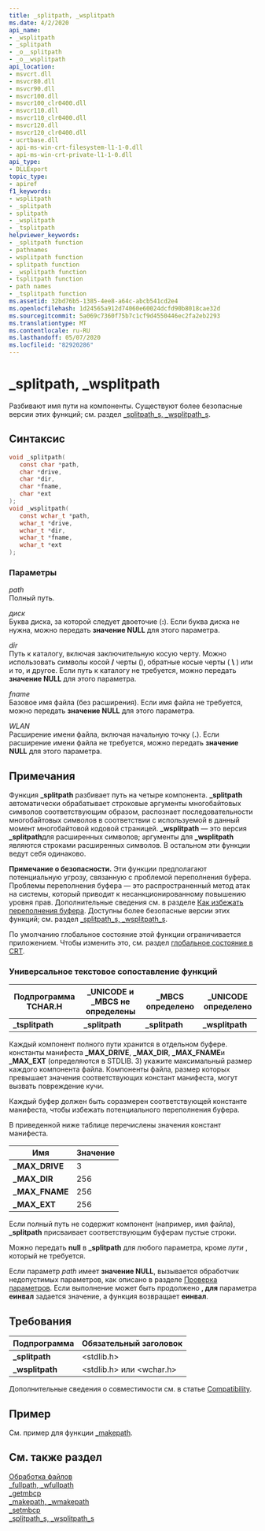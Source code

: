 ```yaml
---
title: _splitpath, _wsplitpath
ms.date: 4/2/2020
api_name:
- _wsplitpath
- _splitpath
- _o__splitpath
- _o__wsplitpath
api_location:
- msvcrt.dll
- msvcr80.dll
- msvcr90.dll
- msvcr100.dll
- msvcr100_clr0400.dll
- msvcr110.dll
- msvcr110_clr0400.dll
- msvcr120.dll
- msvcr120_clr0400.dll
- ucrtbase.dll
- api-ms-win-crt-filesystem-l1-1-0.dll
- api-ms-win-crt-private-l1-1-0.dll
api_type:
- DLLExport
topic_type:
- apiref
f1_keywords:
- wsplitpath
- _splitpath
- splitpath
- _wsplitpath
- _tsplitpath
helpviewer_keywords:
- _splitpath function
- pathnames
- wsplitpath function
- splitpath function
- _wsplitpath function
- tsplitpath function
- path names
- _tsplitpath function
ms.assetid: 32bd76b5-1385-4ee8-a64c-abcb541cd2e4
ms.openlocfilehash: 1d24565a912d74060e60024dcfd90b8018cae32d
ms.sourcegitcommit: 5a069c7360f75b7c1cf9d4550446ec2fa2eb2293
ms.translationtype: MT
ms.contentlocale: ru-RU
ms.lasthandoff: 05/07/2020
ms.locfileid: "82920286"
---
```

# <a name="_splitpath-_wsplitpath"></a>_splitpath, _wsplitpath

Разбивают имя пути на компоненты. Существуют более безопасные версии этих функций; см. раздел [_splitpath_s, _wsplitpath_s](splitpath-s-wsplitpath-s.md).

## <a name="syntax"></a>Синтаксис

```C
void _splitpath(
   const char *path,
   char *drive,
   char *dir,
   char *fname,
   char *ext
);
void _wsplitpath(
   const wchar_t *path,
   wchar_t *drive,
   wchar_t *dir,
   wchar_t *fname,
   wchar_t *ext
);
```

### <a name="parameters"></a>Параметры

*path*<br/>
Полный путь.

*диск*<br/>
Буква диска, за которой следует двоеточие (**:**). Если буква диска не нужна, можно передать **значение NULL** для этого параметра.

*dir*<br/>
Путь к каталогу, включая заключительную косую черту. Можно использовать символы косой **/** черты (), обратные косые черты ( **\\** ) или и то, и другое. Если путь к каталогу не требуется, можно передать **значение NULL** для этого параметра.

*fname*<br/>
Базовое имя файла (без расширения). Если имя файла не требуется, можно передать **значение NULL** для этого параметра.

*WLAN*<br/>
Расширение имени файла, включая начальную точку (**.**). Если расширение имени файла не требуется, можно передать **значение NULL** для этого параметра.

## <a name="remarks"></a>Примечания

Функция **_splitpath** разбивает путь на четыре компонента. **_splitpath** автоматически обрабатывает строковые аргументы многобайтовых символов соответствующим образом, распознает последовательности многобайтовых символов в соответствии с используемой в данный момент многобайтовой кодовой страницей. **_wsplitpath** — это версия **_splitpath**для расширенных символов; аргументы для **_wsplitpath** являются строками расширенных символов. В остальном эти функции ведут себя одинаково.

**Примечание о безопасности.** Эти функции предполагают потенциальную угрозу, связанную с проблемой переполнения буфера. Проблемы переполнения буфера — это распространенный метод атак на системы, который приводит к несанкционированному повышению уровня прав. Дополнительные сведения см. в разделе [Как избежать переполнения буфера](/windows/win32/SecBP/avoiding-buffer-overruns). Доступны более безопасные версии этих функций; см. раздел [_splitpath_s, _wsplitpath_s](splitpath-s-wsplitpath-s.md).

По умолчанию глобальное состояние этой функции ограничивается приложением. Чтобы изменить это, см. раздел [глобальное состояние в CRT](../global-state.md).

### <a name="generic-text-routine-mappings"></a>Универсальное текстовое сопоставление функций

|Подпрограмма TCHAR.H|_UNICODE и _MBCS не определены|_MBCS определено|_UNICODE определено|
|---------------------|------------------------------------|--------------------|-----------------------|
|**_tsplitpath**|**_splitpath**|**_splitpath**|**_wsplitpath**|

Каждый компонент полного пути хранится в отдельном буфере. константы манифеста **_MAX_DRIVE**, **_MAX_DIR**, **_MAX_FNAME**и **_MAX_EXT** (определяются в STDLIB. З) укажите максимальный размер каждого компонента файла. Компоненты файла, размер которых превышает значения соответствующих констант манифеста, могут вызвать повреждение кучи.

Каждый буфер должен быть соразмерен соответствующей константе манифеста, чтобы избежать потенциального переполнения буфера.

В приведенной ниже таблице перечислены значения констант манифеста.

|Имя|Значение|
|----------|-----------|
|**_MAX_DRIVE**|3|
|**_MAX_DIR**|256|
|**_MAX_FNAME**|256|
|**_MAX_EXT**|256|

Если полный путь не содержит компонент (например, имя файла), **_splitpath** присваивает соответствующим буферам пустые строки.

Можно передать **null** в **_splitpath** для любого параметра, кроме *пути* , который не требуется.

Если параметр *path* имеет **значение NULL**, вызывается обработчик недопустимых параметров, как описано в разделе [Проверка параметров](../../c-runtime-library/parameter-validation.md). Если выполнение может быть продолжено **, для** параметра **еинвал** задается значение, а функция возвращает **еинвал**.

## <a name="requirements"></a>Требования

|Подпрограмма|Обязательный заголовок|
|-------------|---------------------|
|**_splitpath**|\<stdlib.h>|
|**_wsplitpath**|\<stdlib.h> или \<wchar.h>|

Дополнительные сведения о совместимости см. в статье [Compatibility](../../c-runtime-library/compatibility.md).

## <a name="example"></a>Пример

См. пример для функции [_makepath](makepath-wmakepath.md).

## <a name="see-also"></a>См. также раздел

[Обработка файлов](../../c-runtime-library/file-handling.md)<br/>
[_fullpath, _wfullpath](fullpath-wfullpath.md)<br/>
[_getmbcp](getmbcp.md)<br/>
[_makepath, _wmakepath](makepath-wmakepath.md)<br/>
[_setmbcp](setmbcp.md)<br/>
[_splitpath_s, _wsplitpath_s](splitpath-s-wsplitpath-s.md)<br/>
